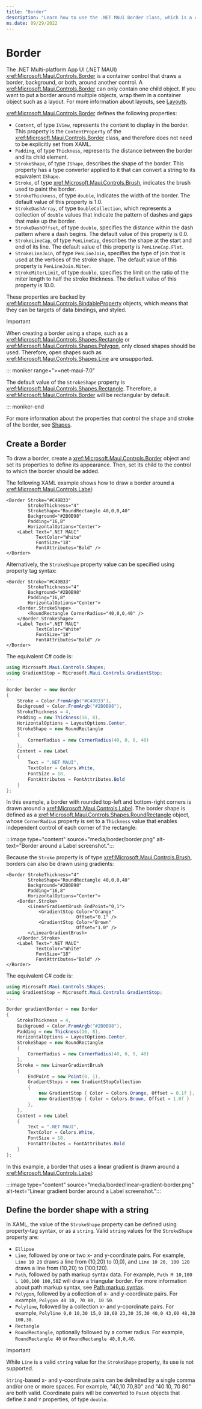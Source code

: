 ```yaml
---
title: "Border"
description: "Learn how to use the .NET MAUI Border class, which is a container control that draws a border, background, or both, around another control."
ms.date: 09/29/2022
---
```


# Border

<!-- Sample link, if any, goes here -->

The .NET Multi-platform App UI (.NET MAUI) <xref:Microsoft.Maui.Controls.Border> is a container control that draws a border, background, or both, around another control. A <xref:Microsoft.Maui.Controls.Border> can only contain one child object. If you want to put a border around multiple objects, wrap them in a container object such as a layout.  For more information about layouts, see [Layouts](~/user-interface/layouts/index.md).

<xref:Microsoft.Maui.Controls.Border> defines the following properties:

- `Content`, of type `IView`, represents the content to display in the border. This property is the `ContentProperty` of the <xref:Microsoft.Maui.Controls.Border> class, and therefore does not need to be explicitly set from XAML.
- `Padding`, of type `Thickness`, represents the distance between the border and its child element.
- `StrokeShape`, of type `IShape`, describes the shape of the border. This property has a type converter applied to it that can convert a string to its equivalent `IShape`.
- `Stroke`, of type <xref:Microsoft.Maui.Controls.Brush>, indicates the brush used to paint the border.
- `StrokeThickness`, of type `double`, indicates the width of the border. The default value of this property is 1.0.
- `StrokeDashArray`, of type `DoubleCollection`, which represents a collection of `double` values that indicate the pattern of dashes and gaps that make up the border.
- `StrokeDashOffset`, of type `double`, specifies the distance within the dash pattern where a dash begins. The default value of this property is 0.0.
- `StrokeLineCap`, of type `PenLineCap`, describes the shape at the start and end of its line. The default value of this property is `PenLineCap.Flat`.
- `StrokeLineJoin`, of type `PenLineJoin`, specifies the type of join that is used at the vertices of the stroke shape. The default value of this property is `PenLineJoin.Miter`.
- `StrokeMiterLimit`, of type `double`, specifies the limit on the ratio of the miter length to half the stroke thickness. The default value of this property is 10.0.

These properties are backed by <xref:Microsoft.Maui.Controls.BindableProperty> objects, which means that they can be targets of data bindings, and styled.

> [!IMPORTANT]
> When creating a border using a shape, such as a <xref:Microsoft.Maui.Controls.Shapes.Rectangle> or <xref:Microsoft.Maui.Controls.Shapes.Polygon>, only closed shapes should be used. Therefore, open shapes such as <xref:Microsoft.Maui.Controls.Shapes.Line> are unsupported.

::: moniker range=">=net-maui-7.0"

The default value of the `StrokeShape` property is <xref:Microsoft.Maui.Controls.Shapes.Rectangle>. Therefore, a <xref:Microsoft.Maui.Controls.Border> will be rectangular by default.

::: moniker-end

For more information about the properties that control the shape and stroke of the border, see [Shapes](~/user-interface/controls/shapes/index.md).

## Create a Border

To draw a border, create a <xref:Microsoft.Maui.Controls.Border> object and set its properties to define its appearance. Then, set its child to the control to which the border should be added.

The following XAML example shows how to draw a border around a <xref:Microsoft.Maui.Controls.Label>:

```xaml
<Border Stroke="#C49B33"
        StrokeThickness="4"
        StrokeShape="RoundRectangle 40,0,0,40"
        Background="#2B0B98"
        Padding="16,8"
        HorizontalOptions="Center">
    <Label Text=".NET MAUI"
           TextColor="White"
           FontSize="18"
           FontAttributes="Bold" />
</Border>
```

Alternatively, the `StrokeShape` property value can be specified using property tag syntax:

```xaml
<Border Stroke="#C49B33"
        StrokeThickness="4"
        Background="#2B0B98"
        Padding="16,8"
        HorizontalOptions="Center">
    <Border.StrokeShape>
        <RoundRectangle CornerRadius="40,0,0,40" />
    </Border.StrokeShape>
    <Label Text=".NET MAUI"
           TextColor="White"
           FontSize="18"
           FontAttributes="Bold" />
</Border>
```

The equivalent C# code is:

```csharp
using Microsoft.Maui.Controls.Shapes;
using GradientStop = Microsoft.Maui.Controls.GradientStop;
...

Border border = new Border
{
    Stroke = Color.FromArgb("#C49B33"),
    Background = Color.FromArgb("#2B0B98"),
    StrokeThickness = 4,
    Padding = new Thickness(16, 8),
    HorizontalOptions = LayoutOptions.Center,
    StrokeShape = new RoundRectangle
    {
        CornerRadius = new CornerRadius(40, 0, 0, 40)
    },
    Content = new Label
    {
        Text = ".NET MAUI",
        TextColor = Colors.White,
        FontSize = 18,
        FontAttributes = FontAttributes.Bold
    }
};
```

In this example, a border with rounded top-left and bottom-right corners is drawn around a <xref:Microsoft.Maui.Controls.Label>. The border shape is defined as a <xref:Microsoft.Maui.Controls.Shapes.RoundRectangle> object, whose `CornerRadius` property is set to a `Thickness` value that enables independent control of each corner of the rectangle:

:::image type="content" source="media/border/border.png" alt-text="Border around a Label screenshot.":::

Because the `Stroke` property is of type <xref:Microsoft.Maui.Controls.Brush>, borders can also be drawn using gradients:

```xaml
<Border StrokeThickness="4"
        StrokeShape="RoundRectangle 40,0,0,40"
        Background="#2B0B98"
        Padding="16,8"
        HorizontalOptions="Center">
    <Border.Stroke>
        <LinearGradientBrush EndPoint="0,1">
            <GradientStop Color="Orange"
                          Offset="0.1" />
            <GradientStop Color="Brown"
                          Offset="1.0" />
        </LinearGradientBrush>
    </Border.Stroke>
    <Label Text=".NET MAUI"
           TextColor="White"
           FontSize="18"
           FontAttributes="Bold" />
</Border>
```

The equivalent C# code is:

```csharp
using Microsoft.Maui.Controls.Shapes;
using GradientStop = Microsoft.Maui.Controls.GradientStop;
...

Border gradientBorder = new Border
{
    StrokeThickness = 4,
    Background = Color.FromArgb("#2B0B98"),
    Padding = new Thickness(16, 8),
    HorizontalOptions = LayoutOptions.Center,
    StrokeShape = new RoundRectangle
    {
        CornerRadius = new CornerRadius(40, 0, 0, 40)
    },
    Stroke = new LinearGradientBrush
    {
        EndPoint = new Point(0, 1),
        GradientStops = new GradientStopCollection
        {
            new GradientStop { Color = Colors.Orange, Offset = 0.1f },
            new GradientStop { Color = Colors.Brown, Offset = 1.0f }
        },
    },
    Content = new Label
    {
        Text = ".NET MAUI",
        TextColor = Colors.White,
        FontSize = 18,
        FontAttributes = FontAttributes.Bold
    }
};
```

In this example, a border that uses a linear gradient is drawn around a <xref:Microsoft.Maui.Controls.Label>:

:::image type="content" source="media/border/linear-gradient-border.png" alt-text="Linear gradient border around a Label screenshot.":::

## Define the border shape with a string

In XAML, the value of the `StrokeShape` property can be defined using property-tag syntax, or as a `string`. Valid `string` values for the `StrokeShape` property are:

- `Ellipse`
- `Line`, followed by one or two x- and y-coordinate pairs. For example, `Line 10 20` draws a line from (10,20) to (0,0), and `Line 10 20, 100 120` draws a line from (10,20) to (100,120).
- `Path`, followed by path markup syntax data. For example, `Path M 10,100 L 100,100 100,50Z` will draw a triangular border. For more information about path markup syntax, see [Path markup syntax](shapes/path-markup-syntax.md).
- `Polygon`, followed by a collection of x- and y-coordinate pairs. For example, `Polygon 40 10, 70 80, 10 50`.
- `Polyline`, followed by a collection x- and y-coordinate pairs. For example, `Polyline 0,0 10,30 15,0 18,60 23,30 35,30 40,0 43,60 48,30 100,30`.
- `Rectangle`
- `RoundRectangle`, optionally followed by a corner radius. For example, `RoundRectangle 40` or `RoundRectangle 40,0,0,40`.

> [!IMPORTANT]
> While `Line` is a valid `string` value for the `StrokeShape` property, its use is not supported.

`String`-based x- and y-coordinate pairs can be delimited by a single comma and/or one or more spaces. For example, "40,10 70,80" and "40 10, 70 80" are both valid. Coordinate pairs will be converted to `Point` objects that define `X` and `Y` properties, of type `double`.
